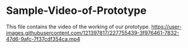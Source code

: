 # Sample-Video-of-Prototype
This file contains the video of the working of our prototype.
https://user-images.githubusercontent.com/121397817/227755439-3f976461-7832-47d6-9afc-7f37cdf354ca.mp4

